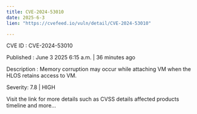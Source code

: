 ```yaml
---
title: CVE-2024-53010
date: 2025-6-3
lien: "https://cvefeed.io/vuln/detail/CVE-2024-53010"

---
```


CVE ID : CVE-2024-53010

Published :  June 3
2025
6:15 a.m. | 36 minutes ago

Description : Memory corruption may occur while attaching VM when the HLOS retains access to VM.

Severity: 7.8 | HIGH

Visit the link for more details
such as CVSS details
affected products
timeline
and more...
